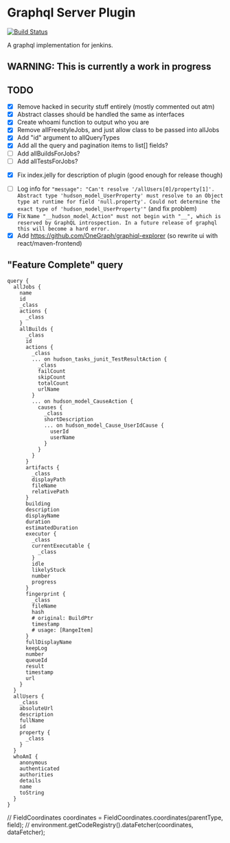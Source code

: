 # Graphql Server Plugin

[![Build Status](https://ci.jenkins.io/buildStatus/icon??style=plastic&job=Plugins%2Fgraphql-server-plugin%2Fmaster)](https://ci.jenkins.io/job/Plugins/job/graphql-server-plugin/job/master/)

A graphql implementation for jenkins.

## WARNING: This is currently a work in progress

## TODO

- [x] Remove hacked in security stuff entirely (mostly commented out atm)
- [x] Abstract classes should be handled the same as interfaces
- [x] Create whoami function to output who you are
- [x] Remove allFreestyleJobs, and just allow class to be passed into allJobs
- [x] Add "id" argument to allQueryTypes
- [x] Add all the query and pagination items to list[] fields?
- [ ] Add allBuildsForJobs?
- [ ] Add allTestsForJobs?
* [X] Fix index.jelly for description of plugin (good enough for release though)
- [ ] Log info for `"message": "Can't resolve '/allUsers[0]/property[1]'. Abstract type 'hudson_model_UserProperty' must resolve to an Object type at runtime for field 'null.property'. Could not determine the exact type of 'hudson_model_UserProperty'"` (and fix problem)
- [X] Fix `Name "__hudson_model_Action" must not begin with "__", which is reserved by GraphQL introspection. In a future release of graphql this will become a hard error.`
- [X] Add https://github.com/OneGraph/graphiql-explorer (so rewrite ui with react/maven-frontend)

## "Feature Complete" query

```
query {
  allJobs {
    name
    id
    _class
    actions {
      _class
    }
    allBuilds {
      _class
      id
      actions {
        _class
        ... on hudson_tasks_junit_TestResultAction {
          _class
          failCount
          skipCount
          totalCount
          urlName
        }
        ... on hudson_model_CauseAction {
          causes {
            _class
            shortDescription
            ... on hudson_model_Cause_UserIdCause {
              userId
              userName
            }
          }
        }
      }
      artifacts {
        _class
        displayPath
        fileName
        relativePath
      }
      building
      description
      displayName
      duration
      estimatedDuration
      executor {
        _class
        currentExecutable {
          _class
        }
        idle
        likelyStuck
        number
        progress
      }
      fingerprint {
        _class
        fileName
        hash
        # original: BuildPtr
        timestamp
        # usage: [RangeItem]
      }
      fullDisplayName
      keepLog
      number
      queueId
      result
      timestamp
      url
    }
  }
  allUsers {
    _class
    absoluteUrl
    description
    fullName
    id
    property {
      _class
    }
  }
  whoAmI {
    anonymous
    authenticated
    authorities
    details
    name
    toString
  }
}
```

// FieldCoordinates coordinates = FieldCoordinates.coordinates(parentType, field);
// environment.getCodeRegistry().dataFetcher(coordinates, dataFetcher);
